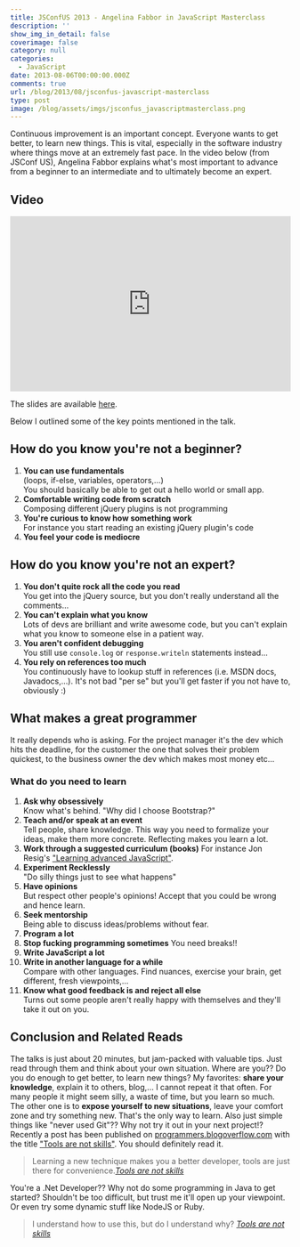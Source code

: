```yaml
---
title: JSConfUS 2013 - Angelina Fabbor in JavaScript Masterclass
description: ''
show_img_in_detail: false
coverimage: false
category: null
categories:
  - JavaScript
date: 2013-08-06T00:00:00.000Z
comments: true
url: /blog/2013/08/jsconfus-javascript-masterclass
type: post
image: /blog/assets/imgs/jsconfus_javascriptmasterclass.png
---
```


Continuous improvement is an important concept. Everyone wants to get better, to learn new things. This is vital, especially in the software industry where things move at an extremely fast pace. In the video below (from JSConf US), Angelina Fabbor explains what's most important to advance from a beginner to an intermediate and to ultimately become an expert.

## Video

<p> </p>
<iframe width="100%" height="315" src="http://www.youtube.com/embed/v0TFmdO4ZP0" frameborder="0" allowfullscreen="allowfullscreen"> </iframe>


The slides are available [here](http://afabbro.github.io/jsconf2013/).

Below I outlined some of the key points mentioned in the talk.

## How do you know you're not a beginner?

1. **You can use fundamentals**  
   (loops, if-else, variables, operators,...)  
   You should basically be able to get out a hello world or small app.
1. **Comfortable writing code from scratch**  
   Composing different jQuery plugins is not programming
1. **You're curious to know how something work**  
   For instance you start reading an existing jQuery plugin's code
1. **You feel your code is mediocre**  


## How do you know you're not an expert?

1. **You don't quite rock all the code you read**  
   You get into the jQuery source, but you don't really understand all the comments...  
1. **You can't explain what you know**  
   Lots of devs are brilliant and write awesome code, but you can't explain what you know to someone else in a patient way.
1. **You aren't confident debugging**  
   You still use `console.log` or `response.writeln` statements instead...
1. **You rely on references too much**  
   You continuously have to lookup stuff in references (i.e. MSDN docs, Javadocs,...). It's not bad "per se" but you'll get faster if you not have to, obviously :)

## What makes a great programmer

It really depends who is asking. For the project manager it's the dev which hits the deadline, for the customer the one that solves their problem quickest, to the business owner the dev which makes most money etc...

### What do you need to learn

1. **Ask why obsessively**  
   Know what's behind. "Why did I choose Bootstrap?"
1. **Teach and/or speak at an event**  
   Tell people, share knowledge. This way you need to formalize your ideas, make them more concrete. Reflecting makes you learn a lot.
1. **Work through a suggested curriculum (books)**
   For instance Jon Resig's ["Learning advanced JavaScript"](http://ejohn.org/apps/learn/).
1. **Experiment Recklessly**  
   "Do silly things just to see what happens"
1. **Have opinions**  
   But respect other people's opinions! Accept that you could be wrong and hence learn.
1. **Seek mentorship**  
   Being able to discuss ideas/problems without fear.
1. **Program a lot**
1. **Stop fucking programming sometimes**
   You need breaks!!
1. **Write JavaScript a lot**
1. **Write in another language for a while**  
   Compare with other languages. Find nuances, exercise your brain, get different, fresh viewpoints,...
1. **Know what good feedback is and reject all else**  
   Turns out some people aren't really happy with themselves and they'll take it out on you.

## Conclusion and Related Reads

The talks is just about 20 minutes, but jam-packed with valuable tips. Just read through them and think about your own situation. Where are you?? Do you do enough to get better, to learn new things? My favorites: **share your knowledge**, explain it to others, blog,... I cannot repeat it that often. For many people it might seem silly, a waste of time, but you learn so much.  
The other one is to **expose yourself to new situations**, leave your comfort zone and try something new. That's the only way to learn. Also just simple things like "never used Git"?? Why not try it out in your next project!? Recently a post has been published on [programmers.blogoverflow.com](http://programmers.blogoverflow.com) with the title ["Tools are not skills"](http://programmers.blogoverflow.com/2013/07/tools-are-not-skills/). You should definitely read it.

> Learning a new technique makes you a better developer, tools are just there for convenience.<cite><a href="http://programmers.blogoverflow.com/2013/07/tools-are-not-skills/">Tools are not skills</a></cite>

You're a .Net Developer?? Why not do some programming in Java to get started? Shouldn't be too difficult, but trust me it'll open up your viewpoint. Or even try some dynamic stuff like NodeJS or Ruby.

> I understand how to use this, but do I understand why? <cite><a href="http://programmers.blogoverflow.com/2013/07/tools-are-not-skills/">Tools are not skills</a></cite>


